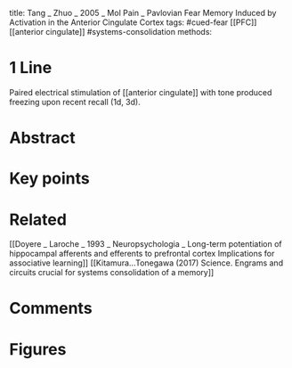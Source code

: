 title: Tang _ Zhuo _ 2005 _ Mol Pain _ Pavlovian Fear Memory Induced by Activation in the Anterior Cingulate Cortex
tags: #cued-fear [[PFC]] [[anterior cingulate]] #systems-consolidation 
methods:

# 1 Line
Paired electrical stimulation of [[anterior cingulate]] with tone produced freezing upon recent recall (1d, 3d).

# Abstract


# Key points


# Related
[[Doyere _ Laroche _ 1993 _ Neuropsychologia _ Long-term potentiation of hippocampal afferents and efferents to prefrontal cortex Implications for associative learning]]
[[Kitamura...Tonegawa (2017) Science. Engrams and circuits crucial for systems consolidation of a memory]]

# Comments

# Figures